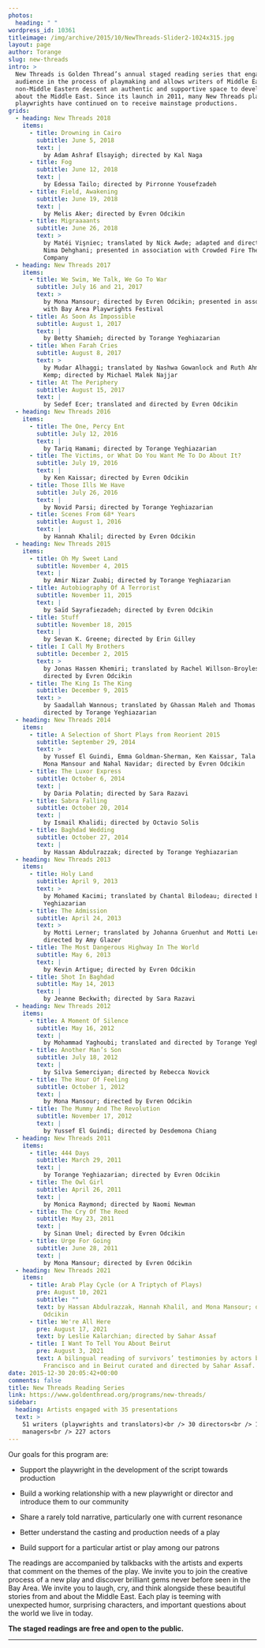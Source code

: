 ```yaml
---
photos:
  heading: " "
wordpress_id: 10361
titleimage: /img/archive/2015/10/NewThreads-Slider2-1024x315.jpg
layout: page
author: Torange
slug: new-threads
intro: >
  New Threads is Golden Thread’s annual staged reading series that engages its
  audience in the process of playmaking and allows writers of Middle Eastern and
  non-Middle Eastern descent an authentic and supportive space to develop work
  about the Middle East. Since its launch in 2011, many New Threads plays and
  playwrights have continued on to receive mainstage productions.
grids:
  - heading: New Threads 2018
    items:
      - title: Drowning in Cairo
        subtitle: June 5, 2018
        text: |
          by Adam Ashraf Elsayigh; directed by Kal Naga
      - title: Fog
        subtitle: June 12, 2018
        text: |
          by Edessa Tailo; directed by Pirronne Yousefzadeh 
      - title: Field, Awakening
        subtitle: June 19, 2018
        text: |
          by Melis Aker; directed by Evren Odcikin  
      - title: Migraaaants
        subtitle: June 26, 2018
        text: >
          by Matéi Vişniec; translated by Nick Awde; adapted and directed by
          Nima Dehghani; presented in association with Crowded Fire Theater
          Company
  - heading: New Threads 2017
    items:
      - title: We Swim, We Talk, We Go To War
        subtitle: July 16 and 21, 2017
        text: >
          by Mona Mansour; directed by Evren Odcikin; presented in association
          with Bay Area Playwrights Festival 
      - title: As Soon As Impossible
        subtitle: August 1, 2017
        text: |
          by Betty Shamieh; directed by Torange Yeghiazarian  
      - title: When Farah Cries
        subtitle: August 8, 2017
        text: >
          by Mudar Alhaggi; translated by Nashwa Gowanlock and Ruth Ahmedzai
          Kemp; directed by Michael Malek Najjar    
      - title: At The Periphery
        subtitle: August 15, 2017
        text: |
          by Sedef Ecer; translated and directed by Evren Odcikin
  - heading: New Threads 2016
    items:
      - title: The One, Percy Ent
        subtitle: July 12, 2016
        text: |
          by Tariq Hamami; directed by Torange Yeghiazarian 
      - title: The Victims, or What Do You Want Me To Do About It?
        subtitle: July 19, 2016
        text: |
          by Ken Kaissar; directed by Evren Odcikin   
      - title: Those Ills We Have
        subtitle: July 26, 2016
        text: |
          by Novid Parsi; directed by Torange Yeghiazarian   
      - title: Scenes From 68* Years
        subtitle: August 1, 2016
        text: |
          by Hannah Khalil; directed by Evren Odcikin
  - heading: New Threads 2015
    items:
      - title: Oh My Sweet Land
        subtitle: November 4, 2015
        text: |
          by Amir Nizar Zuabi; directed by Torange Yeghiazarian 
      - title: Autobiography Of A Terrorist
        subtitle: November 11, 2015
        text: |
          by Saïd Sayrafiezadeh; directed by Evren Odcikin   
      - title: Stuff
        subtitle: November 18, 2015
        text: |
          by Sevan K. Greene; directed by Erin Gilley  
      - title: I Call My Brothers
        subtitle: December 2, 2015
        text: >
          by Jonas Hassen Khemiri; translated by Rachel Willson-Broyles;
          directed by Evren Odcikin
      - title: The King Is The King
        subtitle: December 9, 2015
        text: >
          by Saadallah Wannous; translated by Ghassan Maleh and Thomas G. Ezzy;
          directed by Torange Yeghiazarian
  - heading: New Threads 2014
    items:
      - title: A Selection of Short Plays from Reorient 2015
        subtitle: September 29, 2014
        text: >
          by Yussef El Guindi, Emma Goldman-Sherman, Ken Kaissar, Tala Manassah,
          Mona Mansour and Nahal Navidar; directed by Evren Odcikin  
      - title: The Luxor Express
        subtitle: October 6, 2014
        text: |
          by Daria Polatin; directed by Sara Razavi   
      - title: Sabra Falling
        subtitle: October 20, 2014
        text: |
          by Ismail Khalidi; directed by Octavio Solis   
      - title: Baghdad Wedding
        subtitle: October 27, 2014
        text: |
          by Hassan Abdulrazzak; directed by Torange Yeghiazarian
  - heading: New Threads 2013
    items:
      - title: Holy Land
        subtitle: April 9, 2013
        text: >
          by Mohamed Kacimi; translated by Chantal Bilodeau; directed by Torange
          Yeghiazarian
      - title: The Admission
        subtitle: April 24, 2013
        text: >
          by Motti Lerner; translated by Johanna Gruenhut and Motti Lerner;
          directed by Amy Glazer   
      - title: The Most Dangerous Highway In The World
        subtitle: May 6, 2013
        text: |
          by Kevin Artigue; directed by Evren Odcikin   
      - title: Shot In Baghdad
        subtitle: May 14, 2013
        text: |
          by Jeanne Beckwith; directed by Sara Razavi
  - heading: New Threads 2012
    items:
      - title: A Moment Of Silence
        subtitle: May 16, 2012
        text: |
          by Mohammad Yaghoubi; translated and directed by Torange Yeghiazarian 
      - title: Another Man’s Son
        subtitle: July 18, 2012
        text: |
          by Silva Semerciyan; directed by Rebecca Novick   
      - title: The Hour Of Feeling
        subtitle: October 1, 2012
        text: |
          by Mona Mansour; directed by Evren Odcikin   
      - title: The Mummy And The Revolution
        subtitle: November 17, 2012
        text: |
          by Yussef El Guindi; directed by Desdemona Chiang
  - heading: New Threads 2011
    items:
      - title: 444 Days
        subtitle: March 29, 2011
        text: |
          by Torange Yeghiazarian; directed by Evren Odcikin
      - title: The Owl Girl
        subtitle: April 26, 2011
        text: |
          by Monica Raymond; directed by Naomi Newman   
      - title: The Cry Of The Reed
        subtitle: May 23, 2011
        text: |
          by Sinan Unel; directed by Evren Odcikin   
      - title: Urge For Going
        subtitle: June 28, 2011
        text: |
          by Mona Mansour; directed by Evren Odcikin
  - heading: New Threads 2021
    items:
      - title: Arab Play Cycle (or A Triptych of Plays)
        pre: August 10, 2021
        subtitle: ""
        text: by Hassan Abdulrazzak, Hannah Khalil, and Mona Mansour; directed by Evren
          Odcikin
      - title: We're All Here
        pre: August 17, 2021
        text: by Leslie Kalarchian; directed by Sahar Assaf
      - title: I Want To Tell You About Beirut
        pre: August 3, 2021
        text: A bilingual reading of survivors’ testimonies by actors based in San
          Francisco and in Beirut curated and directed by Sahar Assaf.
date: 2015-12-30 20:05:42+00:00
comments: false
title: New Threads Reading Series
link: https://www.goldenthread.org/programs/new-threads/
sidebar:
  heading: Artists engaged with 35 presentations
  text: >
    51 writers (playwrights and translators)<br /> 30 directors<br /> 17 stage
    managers<br /> 227 actors
---
```

 

Our goals for this program are:


  * Support the playwright in the development of the script towards production


  * Build a working relationship with a new playwright or director and introduce them to our community


  * Share a rarely told narrative, particularly one with current resonance


  * Better understand the casting and production needs of a play


  * Build support for a particular artist or play among our patrons


The readings are accompanied by talkbacks with the artists and experts that comment on the themes of the play. We invite you to join the creative process of a new play and discover brilliant gems never before seen in the Bay Area. We invite you to laugh, cry, and think alongside these beautiful stories from and about the Middle East. Each play is teeming with unexpected humor, surprising characters, and important questions about the world we live in today. 

**The staged readings are free and open to the public.**


* * *

 
